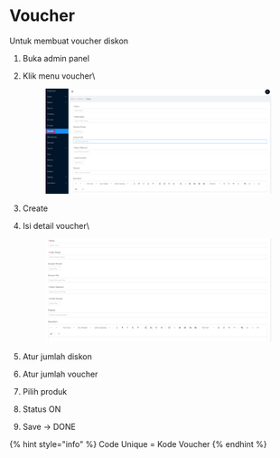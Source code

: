# Voucher

Untuk membuat voucher diskon

1. Buka admin panel
2.  Klik menu voucher\


    <figure><img src="../.gitbook/assets/image (8).png" alt=""><figcaption></figcaption></figure>
3. Create
4.  Isi detail voucher\


    <figure><img src="../.gitbook/assets/image (16).png" alt=""><figcaption></figcaption></figure>
5. Atur jumlah diskon
6. Atur jumlah voucher
7. Pilih produk
8. Status ON
9. Save -> DONE

{% hint style="info" %}
Code Unique = Kode Voucher
{% endhint %}
